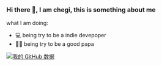 ### Hi there 👋, I am chegi, this is something about me
what I am doing:
- 💻 being try to be a indie devepoper
- 👶🏼 being try to be a good papa

 [![我的 GitHub 数据](https://github-readme-stats.vercel.app/api?username=qumuchegi&show_icons=true&bg_color=fd8849&text_color=fff&icon_color=000&title_color=f00)]()
